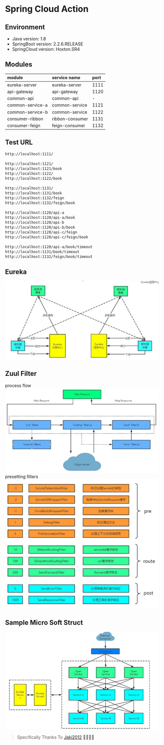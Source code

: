 # Spring Cloud Action

## Environment
- Java version: 1.8
- SpringBoot version: 2.2.6.RELEASE
- SpringCloud version: Hoxton.SR4

## Modules
| module| service name| port|
| :---| :---| :---|
| eureka-server| eureka-server| 1111|
| api-gateway| api-gateway| 1120|
| common-api| common-api| -|
| common-service-a| common-service| 1121|
| common-service-b| common-service| 1122|
| consumer-ribbon| ribbon-consumer| 1131|
| consumer-feign| feign-consumer| 1132|

## Test URL
```$xslt
http://localhost:1111/

http://localhost:1121/
http://localhost:1121/book
http://localhost:1122/
http://localhost:1122/book

http://localhost:1131/
http://localhost:1131/book
http://localhost:1132/feign
http://localhost:1132/feign/book

http://localhost:1120/api-a
http://localhost:1120/api-a/book
http://localhost:1120/api-b
http://localhost:1120/api-b/book
http://localhost:1120/api-c/feign
http://localhost:1120/api-c/feign/book

http://localhost:1120/api-a/book/timeout
http://localhost:1131/book/timeout
http://localhost:1132/feign/book/timeout
```

## Eureka
![](./image/eureka.jpg)

## Zuul Filter
process flow  
![](./image/zuulFilter1.jpg)
presetting filters  
![](./image/zuulFilter2.jpg)

## Sample Micro Soft Struct
![](./image/struct.jpg)

> Specifically Thanks To [Jaki2012](https://github.com/jaki2012) 🍖🍳🥘🍋